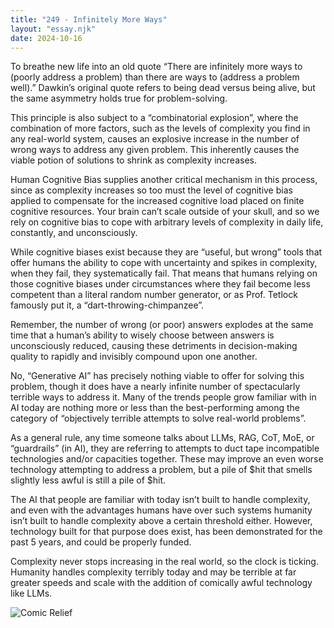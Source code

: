 ```yaml
---
title: "249 - Infinitely More Ways"
layout: "essay.njk"
date: 2024-10-16
---
```


To breathe new life into an old quote “There are infinitely more ways to (poorly address a problem) than there are ways to (address a problem well).” Dawkin’s original quote refers to being dead versus being alive, but the same asymmetry holds true for problem-solving.

This principle is also subject to a “combinatorial explosion”, where the combination of more factors, such as the levels of complexity you find in any real-world system, causes an explosive increase in the number of wrong ways to address any given problem. This inherently causes the viable potion of solutions to shrink as complexity increases.

Human Cognitive Bias supplies another critical mechanism in this process, since as complexity increases so too must the level of cognitive bias applied to compensate for the increased cognitive load placed on finite cognitive resources. Your brain can’t scale outside of your skull, and so we rely on cognitive bias to cope with arbitrary levels of complexity in daily life, constantly, and unconsciously.

While cognitive biases exist because they are “useful, but wrong” tools that offer humans the ability to cope with uncertainty and spikes in complexity, when they fail, they systematically fail. That means that humans relying on those cognitive biases under circumstances where they fail become less competent than a literal random number generator, or as Prof. Tetlock famously put it, a “dart-throwing-chimpanzee”.

Remember, the number of wrong (or poor) answers explodes at the same time that a human’s ability to wisely choose between answers is unconsciously reduced, causing these detriments in decision-making quality to rapidly and invisibly compound upon one another.

No, “Generative AI” has precisely nothing viable to offer for solving this problem, though it does have a nearly infinite number of spectacularly terrible ways to address it. Many of the trends people grow familiar with in AI today are nothing more or less than the best-performing among the category of “objectively terrible attempts to solve real-world problems”.

As a general rule, any time someone talks about LLMs, RAG, CoT, MoE, or “guardrails” (in AI), they are referring to attempts to duct tape incompatible technologies and/or capacities together. These may improve an even worse technology attempting to address a problem, but a pile of $hit that smells slightly less awful is still a pile of $hit.

The AI that people are familiar with today isn’t built to handle complexity, and even with the advantages humans have over such systems humanity isn’t built to handle complexity above a certain threshold either. However, technology built for that purpose does exist, has been demonstrated for the past 5 years, and could be properly funded.

Complexity never stops increasing in the real world, so the clock is ticking. Humanity handles complexity terribly today and may be terrible at far greater speeds and scale with the addition of comically awful technology like LLMs.

![Comic Relief](https://media.licdn.com/dms/image/v2/D5622AQEBTHK4USahAw/feedshare-shrink_800/feedshare-shrink_800/0/1728630831307?e=1736985600&v=beta&t=tjuVXnjAm9UymZD2OlWZmTwsAH0N91t31rbuSHzDaqs)